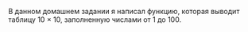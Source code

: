 В данном домашнем задании я написал функцию, которая выводит таблицу 10 × 10, заполненную числами от 1 до 100.